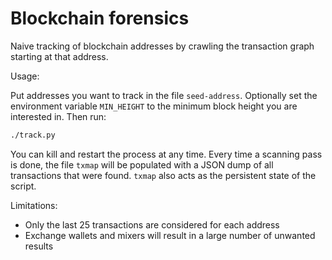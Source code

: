 # Blockchain forensics

Naive tracking of blockchain addresses by crawling the transaction
graph starting at that address.

Usage:

Put addresses you want to track in the file `seed-address`.  Optionally set
the environment variable `MIN_HEIGHT` to the minimum block height
you are interested in.  Then run:

```sh
./track.py
```

You can kill and restart the process at any time.  Every time a scanning pass is
done, the file `txmap` will be populated with a JSON dump of all transactions
that were found.  `txmap` also acts as the persistent state of the script.

Limitations:

- Only the last 25 transactions are considered for each address
- Exchange wallets and mixers will result in a large number of unwanted results
